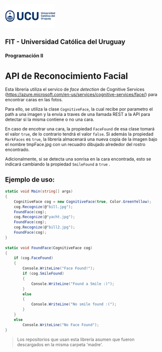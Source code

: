 ![UCU](https://github.com/ucudal/PII_Conceptos_De_POO/raw/master/Assets/logo-ucu.png)

## FIT - Universidad Católica del Uruguay

### Programación II

# API de Reconocimiento Facial

Esta libreria utiliza el servico de _face detection_ de Cognitive Services (https://azure.microsoft.com/en-us/services/cognitive-services/face/) para encontrar caras en las fotos.

Para ello, se utiliza la clase ```CognitiveFace```, la cual recibe por parametro el path a una imagen  y la envia a traves de una llamada REST a la API para detectar si la misma contiene o no una cara.

En caso de encotrar una cara, la propiedad ```FaceFound``` de esa clase tomará el valor ```true```, de lo contrario tendrá el valor ```false```. Si además la propiedad ```MarkFaces``` es ```true```, la librería almacenará una nueva copia de la imagen bajo el nombre tmpFace.jpg con un recuadro dibujado alrededor del rostro encontrado.

Adicionalmente, si se detecta una sonrisa en la cara encontrada, esto se indicará cambiando la propiedad ```SmileFound``` a ```true``` .

## Ejemplo de uso:

```c#
static void Main(string[] args)
{
    CognitiveFace cog = new CognitiveFace(true, Color.GreenYellow);
    cog.Recognize(@"bill.jpg");
    FoundFace(cog);
    cog.Recognize(@"yacht.jpg");
    FoundFace(cog);
    cog.Recognize(@"bill2.jpg");
    FoundFace(cog);
}

static void FoundFace(CognitiveFace cog)
{
    if (cog.FaceFound)
    {
        Console.WriteLine("Face Found!");
        if (cog.SmileFound)
        {
            Console.WriteLine("Found a Smile :)");
        }
        else
        {
            Console.WriteLine("No smile found :(");
        }
    }
    else
        Console.WriteLine("No Face Found");
}
```

> Los repositorios que usan esta librería asumen que fueron descargados en la misma carpeta 'madre'.